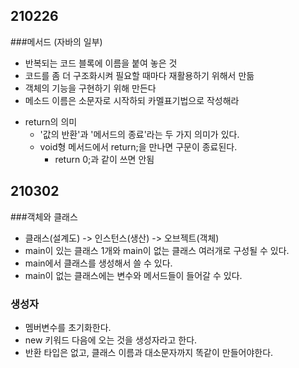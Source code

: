 ## 210226 

###메서드 (자바의 일부)

- 반복되는 코드 블록에 이름을 붙여 놓은 것
- 코드를 좀 더 구조화시켜 필요할 때마다 재활용하기 위해서 만듦
- 객체의 기능을 구현하기 위해 만든다
- 메소드 이름은 소문자로 시작하되 카멜표기법으로 작성해라

* return의 의미
	- '값의 반환'과 '메서드의 종료'라는 두 가지 의미가 있다.
 	- void형 메서드에서 return;을 만나면 구문이 종료된다.
		- return 0;과 같이 쓰면 안됨

## 210302 

###객체와 클래스

- 클래스(설계도) -> 인스턴스(생산) -> 오브젝트(객체)
- main이 있는 클래스 1개와 main이 없는 클래스 여러개로 구성될 수 있다.
- main에서 클래스를 생성해서 쓸 수 있다.
- main이 없는 클래스에는 변수와 메서드들이 들어갈 수 있다.

### 생성자
- 멤버변수를 초기화한다.
- new 키워드 다음에 오는 것을 생성자라고 한다.
- 반환 타입은 없고, 클래스 이름과 대소문자까지 똑같이 만들어야한다.